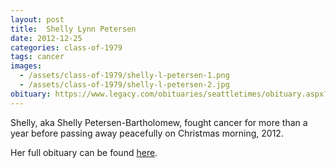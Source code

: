 ```yaml
---
layout: post
title:  Shelly Lynn Petersen
date: 2012-12-25
categories: class-of-1979
tags: cancer
images:
  - /assets/class-of-1979/shelly-l-petersen-1.png
  - /assets/class-of-1979/shelly-l-petersen-2.jpg
obituary: https://www.legacy.com/obituaries/seattletimes/obituary.aspx?pid=162356815
---
```

Shelly, aka Shelly Petersen-Bartholomew, fought cancer for more than a year before passing away peacefully on Christmas morning, 2012.

Her full obituary can be found [here](https://www.legacy.com/obituaries/seattletimes/obituary.aspx?pid=162356815).
